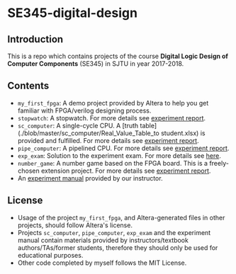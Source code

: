# SE345-digital-design

## Introduction
This is a repo which contains projects of the course **Digital Logic Design of Computer Components** (SE345) in SJTU in year 2017-2018.

## Contents
- `my_first_fpga`: A demo project provided by Altera to help you get familiar with FPGA/verilog designing process.
- `stopwatch`: A stopwatch. For more details see [experiment report](./blob/master/stopwatch/stopwatch_report.pdf).
- `sc_computer`: A single-cycle CPU. A [truth table](./blob/master/sc_computer/Real_Value_Table_to student.xlsx) is provided and fulfilled. For more details see [experiment report](./blob/master/sc_computer/sc_computer_report.pdf).
- `pipe_computer`: A pipelined CPU. For more details see [experiment report](./blob/master/pipe_computer/pipe_computer_report.pdf).
- `exp_exam`: Solution to the experiment exam. For more details see [here](./tree/master/exp_exam).
- `number_game`: A number game based on the FPGA board. This is a freely-chosen extension project. For more details see [experiment report](./blob/master/number_game/number_game_report.pdf).
- An [experiment manual](./blob/master/软件学院2015级数字部件设计课程实验指导书_v0.8.pdf) provided by our instructor.

## License
- Usage of the project `my_first_fpga`, and Altera-generated files in other projects, should follow Altera's license.
- Projects `sc_computer`, `pipe_computer`, `exp_exam` and the experiment manual contain materials provided by instructors/textbook authors/TAs/former students, therefore they should only be used for educational purposes.
- Other code completed by myself follows the MIT License.
